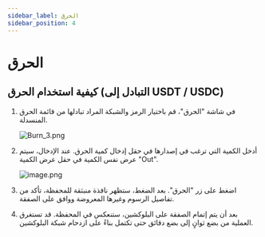 ```yaml
---
sidebar_label: الحرق
sidebar_position: 4
---
```


# الحرق

## كيفية استخدام الحرق (التبادل إلى USDT / USDC)

1. في شاشة "الحرق"، قم باختيار الرمز والشبكة المراد تبادلها من قائمة الحرق المنسدلة.

   ![Burn_3.png](/img/docs/Burn_1.png)

2. أدخل الكمية التي ترغب في إصدارها في حقل إدخال كمية الحرق. عند الإدخال، سيتم عرض نفس الكمية في حقل عرض الكمية "Out".

   ![image.png](/img/docs/Burn_2.png)

3. اضغط على زر "الحرق". بعد الضغط، ستظهر نافذة منبثقة للمحفظة، تأكد من تفاصيل الرسوم وغيرها المعروضة ووافق على الصفقة.
4. بعد أن يتم إتمام الصفقة على البلوكشين، ستنعكس في المحفظة. قد تستغرق العملية من بضع ثوانٍ إلى بضع دقائق حتى تكتمل بناءً على ازدحام شبكة البلوكشين.